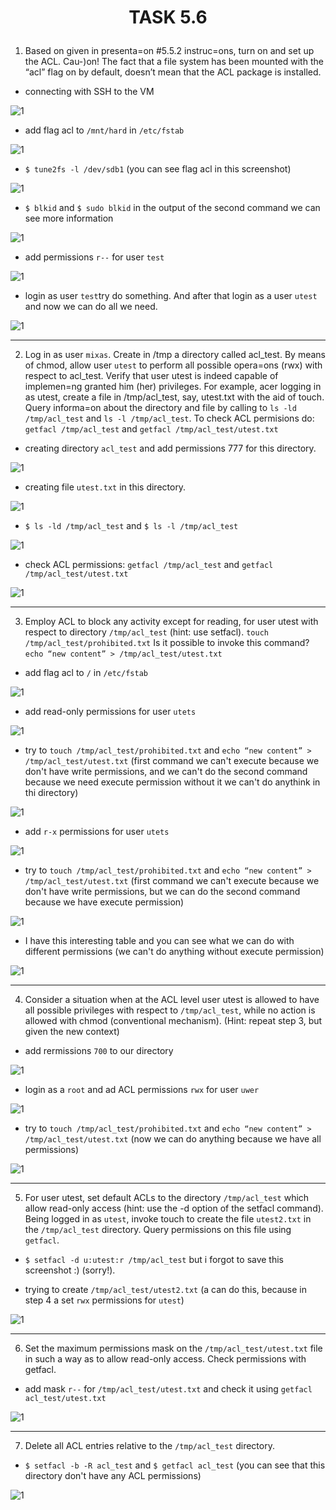 # <p align="center">__TASK 5.6__</p>


1. Based on given in presenta=on #5.5.2 instruc=ons, turn on and set up the ACL. Cau-)on! The fact that a file system has been mounted with the “acl” flag on by default, doesn’t mean that the ACL package is installed.

* connecting with SSH to the VM

![1](screenshots/1.png)


* add flag acl to `/mnt/hard` in `/etc/fstab`

![1](screenshots/2.png)


* `$ tune2fs -l /dev/sdb1` (you can see flag acl in this screenshot)

![1](screenshots/3.png)


* `$ blkid` and `$ sudo blkid` in the output of the second command we can see more information

![1](screenshots/4.png)


* add permissions `r--` for user `test`

![1](screenshots/8.png)


* login as user `test`try do something. And after that login as a user `utest` and now we can do all we need.

![1](screenshots/9.png)

---

2. Log in as user `mixas`. Create in /tmp a directory called acl_test. By means of chmod, allow user `utest` to perform all possible opera=ons (rwx) with respect to acl_test. Verify that user utest is indeed capable of implemen=ng granted him (her) privileges. For example, acer  logging  in  as utest,  create  a  file  in  /tmp/acl_test,  say, utest.txt  with  the  aid  of touch. Query informa=on about the directory and file by calling to `ls -ld /tmp/acl_test` and `ls -l /tmp/acl_test`. To check ACL permisions do: `getfacl /tmp/acl_test` and `getfacl /tmp/acl_test/utest.txt`

* creating directory `acl_test` and add permissions 777 for this directory.

![1](screenshots/5.png)


* creating file `utest.txt` in this directory.

![1](screenshots/6.png)


* `$ ls -ld /tmp/acl_test` and `$ ls -l /tmp/acl_test`

![1](screenshots/10.png)


* check ACL permissions: `getfacl /tmp/acl_test` and `getfacl /tmp/acl_test/utest.txt`

![1](screenshots/7.png)

---

3. Employ ACL to block any activity except for reading, for user utest with respect to directory `/tmp/acl_test` (hint: use setfacl). `touch /tmp/acl_test/prohibited.txt` Is it possible to invoke this command? `echo “new content” > /tmp/acl_test/utest.txt`

* add flag acl to `/` in `/etc/fstab`

![1](screenshots/11.png)


* add read-only permissions for user `utets`

![1](screenshots/12.png)


* try to `touch /tmp/acl_test/prohibited.txt` and `echo “new content” > /tmp/acl_test/utest.txt` (first command we can't execute because we don't have write permissions, and we can't do the second command because we need execute permission without it we can't do anythink in thi directory)

![1](screenshots/13.png)


* add `r-x` permissions for user `utets`

![1](screenshots/14.png)


* try to `touch /tmp/acl_test/prohibited.txt` and `echo “new content” > /tmp/acl_test/utest.txt` (first command we can't execute because we don't have write permissions, but we can do the second command because we have execute permission)

![1](screenshots/15.png)


* I have this interesting table and you can see what we can do with different permissions (we can't do anything without execute permission)

![1](screenshots/16.png)

---

4. Consider a situation when at the ACL level user utest is allowed to have all possible privileges with respect to `/tmp/acl_test`, while no action is allowed with chmod (conventional mechanism). (Hint: repeat step 3, but given the new context)

* add rermissions `700` to our directory

![1](screenshots/17.png)


* login as a `root` and ad ACL permissions `rwx` for user `uwer`

![1](screenshots/18.png)


* try to `touch /tmp/acl_test/prohibited.txt` and `echo “new content” > /tmp/acl_test/utest.txt` (now we can do anything because we have all permissions)

![1](screenshots/19.png)

---

5. For user utest, set default ACLs to the directory `/tmp/acl_test` which allow read-only access (hint: use the -d option of the setfacl command). Being logged in as `utest`, invoke touch to create the file `utest2.txt` in the `/tmp/acl_test` directory. Query permissions on this file using `getfacl`.

* `$ setfacl -d u:utest:r /tmp/acl_test` but i forgot to save this screenshot :) (sorry!).

* trying to create `/tmp/acl_test/utest2.txt` (a can do this, because in step 4 a set `rwx` permissions for `utest`)

![1](screenshots/22.png)



---

6. Set the maximum permissions mask on the `/tmp/acl_test/utest.txt` file in such a way as to allow read-only access. Check permissions with getfacl.

* add mask `r--` for `/tmp/acl_test/utest.txt` and check it using `getfacl acl_test/utest.txt`

![1](screenshots/20.png)


---

7. Delete all ACL entries relative to the `/tmp/acl_test` directory.

* `$ setfacl -b -R acl_test` and `$ getfacl acl_test` (you can see that this directory don't have any ACL permissions)

![1](screenshots/21.png)
